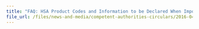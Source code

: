 ```yaml
---
title: "FAQ: HSA Product Codes and Information to be Declared When Importing Health Products" 
file_url: /files/news-and-media/competent-authorities-circulars/2016-04-11-CA.pdf
---
```

